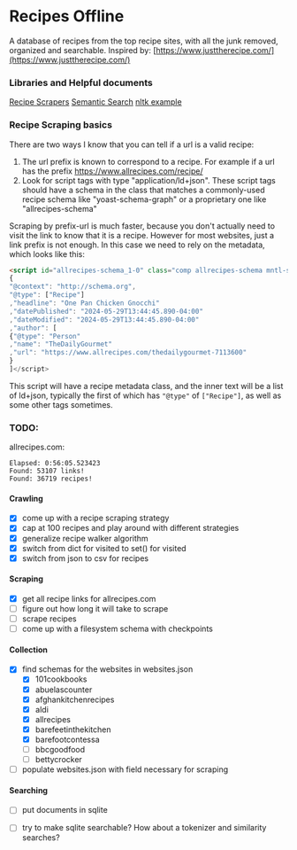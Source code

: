 # Recipes Offline

A database of recipes from the top recipe sites, with all the junk removed, organized and searchable.
Inspired by: [https://www.justtherecipe.com/](https://www.justtherecipe.com/)

### Libraries and Helpful documents

[Recipe Scrapers](https://github.com/hhursev/recipe-scrapers)
[Semantic Search](https://subirverma.medium.com/semantic-search-with-s-bert-is-all-you-need-951bc710e160)
[nltk example](https://github.com/gautamdasika/Document-Search-Engine/blob/master/finalsearch.py)


### Recipe Scraping basics

There are two ways I know that you can tell if a url is a valid recipe:

1. The url prefix is known to correspond to a recipe. For example if a url has the prefix https://www.allrecipes.com/recipe/ 
2. Look for script tags with type "application/ld+json". These script tags should have a schema in the class that matches a commonly-used recipe schema like "yoast-schema-graph" or a proprietary one like "allrecipes-schema"

Scraping by prefix-url is much faster, because you don't actually need to visit the link to know that it is a recipe. However for most websites, just a link prefix is not enough. In this case we need to rely on the metadata, which looks like this:

```html
<script id="allrecipes-schema_1-0" class="comp allrecipes-schema mntl-schema-unified" type="application/ld+json">[
{
"@context": "http://schema.org",
"@type": ["Recipe"]
,"headline": "One Pan Chicken Gnocchi"
,"datePublished": "2024-05-29T13:44:45.890-04:00"
,"dateModified": "2024-05-29T13:44:45.890-04:00"
,"author": [
{"@type": "Person"
,"name": "TheDailyGourmet"
,"url": "https://www.allrecipes.com/thedailygourmet-7113600"
}
]</script>
```

This script will have a recipe metadata class, and the inner text will be a list of ld+json, typically the first of which has `"@type"` of `["Recipe"]`, as well as some other tags sometimes.

### TODO:

allrecipes.com:
```commandline
Elapsed: 0:56:05.523423
Found: 53107 links!
Found: 36719 recipes!
```

#### Crawling
- [x] come up with a recipe scraping strategy
- [x] cap at 100 recipes and play around with different strategies
- [x] generalize recipe walker algorithm
- [x] switch from dict for visited to set() for visited
- [x] switch from json to csv for recipes

#### Scraping
- [x] get all recipe links for allrecipes.com
- [ ] figure out how long it will take to scrape
- [ ] scrape recipes
- [ ] come up with a filesystem schema with checkpoints

#### Collection
- [x] find schemas for the websites in websites.json
    - [x] 101cookbooks
    - [x] abuelascounter
    - [x] afghankitchenrecipes
    - [x] aldi
    - [x] allrecipes
    - [x] barefeetinthekitchen
    - [x] barefootcontessa
    - [ ] bbcgoodfood
    - [ ] bettycrocker
 - [ ] populate websites.json with field necessary for scraping

#### Searching
- [ ] put documents in sqlite
- [ ] try to make sqlite searchable? How about a tokenizer and similarity searches?

